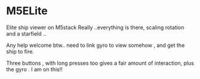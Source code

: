 # M5ELite
Elite ship viewer on M5stack
Really ..everything is there, scaling rotation and a starfield ..

Any help welcome btw.. need to link gyro to view somehow , and get the ship to fire.

Three buttons , with long presses too gives a fair amount of interaction, plus the gyro .
I am on this!!
